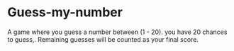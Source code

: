 # Guess-my-number
A game where you guess a number between (1 - 20). you have 20 chances to guess,.  Remaining guesses will be counted as your final score.
